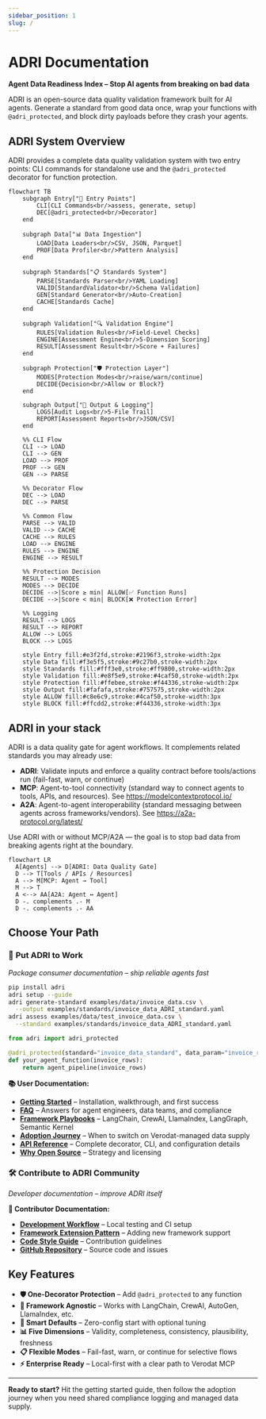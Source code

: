 ```yaml
---
sidebar_position: 1
slug: /
---
```


# ADRI Documentation

**Agent Data Readiness Index – Stop AI agents from breaking on bad data**

ADRI is an open-source data quality validation framework built for AI agents. Generate a standard from good data once, wrap your functions with `@adri_protected`, and block dirty payloads before they crash your agents.

## ADRI System Overview

ADRI provides a complete data quality validation system with two entry points: CLI commands for standalone use and the `@adri_protected` decorator for function protection.

```mermaid
flowchart TB
    subgraph Entry["🚪 Entry Points"]
        CLI[CLI Commands<br/>assess, generate, setup]
        DEC[@adri_protected<br/>Decorator]
    end

    subgraph Data["📊 Data Ingestion"]
        LOAD[Data Loaders<br/>CSV, JSON, Parquet]
        PROF[Data Profiler<br/>Pattern Analysis]
    end

    subgraph Standards["📋 Standards System"]
        PARSE[Standards Parser<br/>YAML Loading]
        VALID[StandardValidator<br/>Schema Validation]
        GEN[Standard Generator<br/>Auto-Creation]
        CACHE[Standards Cache]
    end

    subgraph Validation["🔍 Validation Engine"]
        RULES[Validation Rules<br/>Field-Level Checks]
        ENGINE[Assessment Engine<br/>5-Dimension Scoring]
        RESULT[Assessment Result<br/>Score + Failures]
    end

    subgraph Protection["🛡️ Protection Layer"]
        MODES[Protection Modes<br/>raise/warn/continue]
        DECIDE{Decision<br/>Allow or Block?}
    end

    subgraph Output["📝 Output & Logging"]
        LOGS[Audit Logs<br/>5-File Trail]
        REPORT[Assessment Reports<br/>JSON/CSV]
    end

    %% CLI Flow
    CLI --> LOAD
    CLI --> GEN
    LOAD --> PROF
    PROF --> GEN
    GEN --> PARSE

    %% Decorator Flow
    DEC --> LOAD
    DEC --> PARSE

    %% Common Flow
    PARSE --> VALID
    VALID --> CACHE
    CACHE --> RULES
    LOAD --> ENGINE
    RULES --> ENGINE
    ENGINE --> RESULT

    %% Protection Decision
    RESULT --> MODES
    MODES --> DECIDE
    DECIDE -->|Score ≥ min| ALLOW[✅ Function Runs]
    DECIDE -->|Score < min| BLOCK[❌ Protection Error]

    %% Logging
    RESULT --> LOGS
    RESULT --> REPORT
    ALLOW --> LOGS
    BLOCK --> LOGS

    style Entry fill:#e3f2fd,stroke:#2196f3,stroke-width:2px
    style Data fill:#f3e5f5,stroke:#9c27b0,stroke-width:2px
    style Standards fill:#fff3e0,stroke:#ff9800,stroke-width:2px
    style Validation fill:#e8f5e9,stroke:#4caf50,stroke-width:2px
    style Protection fill:#ffebee,stroke:#f44336,stroke-width:2px
    style Output fill:#fafafa,stroke:#757575,stroke-width:2px
    style ALLOW fill:#c8e6c9,stroke:#4caf50,stroke-width:3px
    style BLOCK fill:#ffcdd2,stroke:#f44336,stroke-width:3px
```

## ADRI in your stack

ADRI is a data quality gate for agent workflows. It complements related standards you may already use:

- **ADRI**: Validate inputs and enforce a quality contract before tools/actions run (fail-fast, warn, or continue)
- **MCP**: Agent-to-tool connectivity (standard way to connect agents to tools, APIs, and resources). See https://modelcontextprotocol.io/
- **A2A**: Agent-to-agent interoperability (standard messaging between agents across frameworks/vendors). See https://a2a-protocol.org/latest/

Use ADRI with or without MCP/A2A — the goal is to stop bad data from breaking agents right at the boundary.

```mermaid
flowchart LR
  A[Agents] --> D[ADRI: Data Quality Gate]
  D --> T[Tools / APIs / Resources]
  A --> M[MCP: Agent → Tool]
  M --> T
  A <--> AA[A2A: Agent ↔ Agent]
  D -. complements .- M
  D -. complements .- AA
```


## Choose Your Path

### 🚀 **Put ADRI to Work**
*Package consumer documentation – ship reliable agents fast*

```bash
pip install adri
adri setup --guide
adri generate-standard examples/data/invoice_data.csv \
  --output examples/standards/invoice_data_ADRI_standard.yaml
adri assess examples/data/test_invoice_data.csv \
  --standard examples/standards/invoice_data_ADRI_standard.yaml
```

```python
from adri import adri_protected

@adri_protected(standard="invoice_data_standard", data_param="invoice_rows")
def your_agent_function(invoice_rows):
    return agent_pipeline(invoice_rows)
```

**📚 User Documentation:**
- **[Getting Started](users/getting-started)** – Installation, walkthrough, and first success
- **[FAQ](users/faq)** – Answers for agent engineers, data teams, and compliance
- **[Framework Playbooks](users/frameworks)** – LangChain, CrewAI, LlamaIndex, LangGraph, Semantic Kernel
- **[Adoption Journey](users/adoption-journey)** – When to switch on Verodat-managed data supply
- **[API Reference](users/API_REFERENCE)** – Complete decorator, CLI, and configuration details
- **[Why Open Source](users/WHY_OPEN_SOURCE)** – Strategy and licensing

### 🛠️ **Contribute to ADRI Community**
*Developer documentation – improve ADRI itself*

**🔧 Contributor Documentation:**
- **[Development Workflow](contributors/development-workflow)** – Local testing and CI setup
- **[Framework Extension Pattern](contributors/framework-extension-pattern)** – Adding new framework support
- **[Code Style Guide](https://github.com/adri-standard/adri/blob/main/CONTRIBUTING.md)** – Contribution guidelines
- **[GitHub Repository](https://github.com/adri-standard/adri)** – Source code and issues

## Key Features

- **🛡️ One-Decorator Protection** – Add `@adri_protected` to any function
- **🤖 Framework Agnostic** – Works with LangChain, CrewAI, AutoGen, LlamaIndex, etc.
- **🚀 Smart Defaults** – Zero-config start with optional tuning
- **📊 Five Dimensions** – Validity, completeness, consistency, plausibility, freshness
- **📋 Flexible Modes** – Fail-fast, warn, or continue for selective flows
- **⚡ Enterprise Ready** – Local-first with a clear path to Verodat MCP

---

**Ready to start?** Hit the getting started guide, then follow the adoption journey when you need shared compliance logging and managed data supply.
